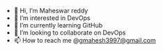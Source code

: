 - 👋 Hi, I’m Maheswar reddy
- 👀 I’m interested in DevOps 
- 🌱 I’m currently learning GitHub
- 💞️ I’m looking to collaborate on DevOps
- 📫 How to reach me @gmahesh3997@gmail.com

<!---
gmahesh3997/gmahesh3997 is a ✨ special ✨ repository because its `README.md` (this file) appears on your GitHub profile.
You can click the Preview link to take a look at your changes.
--->
